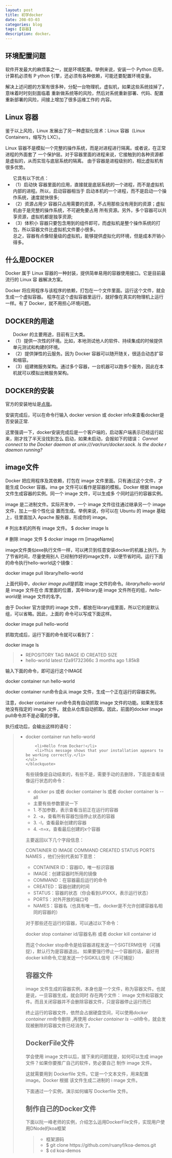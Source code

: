 ```yaml
---
layout: post
title: 初学docker
date: 208-03-03
categories: blog
tags: [容器]
description: docker。
---
```



<h2>环境配置问题</h2>
<p>软件开发最大的麻烦事之一，就是环境配置。举例来说，安装一个 Python 应用，计算机必须有 P
		ython 引擎，还必须有各种依赖，可能还要配置环境变量。</p>
<p>解决上述问题的方案有很多种，分配一台物理机，虚拟机，如果这些系统挂掉了，意味着时时刻刻面临着
		重新做系统等的风险，然后对系统重新部署、代码、配置重新部署的风险，间接上增加了很多运维工作的
		内容。</p>
<h2>Linux 容器</h2>
<p>鉴于以上风险，Linux 发展出了另一种虚拟化技术：Linux 容器（Linux Containers，缩写为
		LXC）。</p>
<p>Linux 容器不是模拟一个完整的操作系统，而是对进程进行隔离。或者说，在正常进程的外面套了
		一个保护层。对于容器里面的进程来说，它接触到的各种资源都是虚拟的，从而实现与底层系统的隔离。
	由于容器是进程级别的，相比虚拟机有很多优势。</p>
<ul>
		它具有以下优点：
		<li>（1）启动快
			容器里面的应用，直接就是底层系统的一个进程，而不是虚拟机内部的进程。所以，启动容器相当于
		启动本机的一个进程，而不是启动一个操作系统，速度就快很多;</li>
		<li>（2）资源占用少
			容器只占用需要的资源，不占用那些没有用到的资源；虚拟机由于是完整的操作系统，不可避免要占用
		所有资源。另外，多个容器可以共享资源，虚拟机都是独享资源;</li>
		<li>（3）体积小
		容器只要包含用到的组件即可，而虚拟机是整个操作系统的打包，所以容器文件比虚拟机文件要小很多。
		</li>
		总之，容器有点像轻量级的虚拟机，能够提供虚拟化的环境，但是成本开销小得多。
</ul>

<h2>什么是DOCKER</h2>
<p>Docker 属于 Linux 容器的一种封装，提供简单易用的容器使用接口。它是目前最流行的 Linux 容
		器解决方案。</p>
<p>Docker 将应用程序与该程序的依赖，打包在一个文件里面。运行这个文件，就会生成一个虚拟容器。
		程序在这个虚拟容器里运行，就好像在真实的物理机上运行一样。有了 Docker，就不用担心环境问题。
		</p>
<h2>DOCKER的用途</h2>
<ul>
			Docker 的主要用途，目前有三大类。

<li>（1）提供一次性的环境。比如，本地测试他人的软件、持续集成的时候提供单元测试和构建的环境。
</li>

<li>（2）提供弹性的云服务。因为 Docker 容器可以随开随关，很适合动态扩容和缩容。</li>

<li>（3）组建微服务架构。通过多个容器，一台机器可以跑多个服务，因此在本机就可以模拟出微服务架构。
</li>
</ul>
<h2>DOCKER的安装</h2>
<p>官方的安装地址是<a href='https://docs.docker.com/install/'>点我</a>。</p>
<p>安装完成后，可以在命令行输入 docker version 或 docker info来查看docker是否安装正常.</p>
<p>这里强调一下，docker安装完成后是一个客户端的，启动客户端表示已经运行起来，刚才找了半天没找到怎么
	启动，如果未启动，会报如下的错误：
	<i>Cannot connect to the Docker daemon at unix:///var/run/docker.sock. Is the docke
	r daemon running?</i></p>
<h2>image文件</h2>
<p>Docker 把应用程序及其依赖，打包在 image 文件里面。只有通过这个文件，才能生成 Docker 容器。ima
ge 文件可以看作是容器的模板。Docker 根据 image 文件生成容器的实例。同一个 image 文件，可以生成多
个同时运行的容器实例。</p>

<p>image 是二进制文件。实际开发中，一个 image 文件往往通过继承另一个 image 文件，加上一些个性化设
置而生成。举例来说，你可以在 Ubuntu 的 image 基础上，往里面加入 Apache 服务器，形成你的 image。
</p>
<p>
	# 列出本机的所有 image 文件。
	$ docker image ls
</p>
<p>
# 删除 image 文件
$ docker image rm [imageName]
</p>
<p> image文件类似exe执行文件一样，可以拷贝到任意安装docker的机器上执行。为了节省时间，尽量使用别人
已经制作好的image文件，以便节省时间。运行下面的命令执行hello-world这个镜像：</p>
<p> docker image pull library/hello-world</p>
<p>上面代码中，<i>docker image pull</i>是抓取 image 文件的命令。<i>library/hello-world</i>是 image 文件在仓
	库里面的位置，其中library是 image 文件所在的组，<i>hello-world</i>是 image 文件的名字。</p>

<p>由于 Docker 官方提供的 image 文件，都放在library组里面，所以它的是默认组，可以省略。因此，上面的
	命令可以写成下面这样。</p> 
<p>docker image pull hello-world<p>
<p>抓取完成后，运行下面的命令就可以看到了：</p>
<p> docker image ls</p>
<blockquote>
<ul>
	<li>REPOSITORY          TAG                 IMAGE ID            CREATED             SIZE</li>
	<li>hello-world         latest              f2a91732366c        3 months ago        1.85kB</li>
</ul>
</blockquote>
<o>输入下面的命令，即可运行这个IMAGE</o>
<p>docker container run hello-world</p>
<p>docker container run命令会从 image 文件，生成一个正在运行的容器实例。</p>

<p>注意，docker container run命令具有自动抓取 image 文件的功能。如果发现本地没有指定的 image 文件，
	就会从仓库自动抓取。因此，前面的docker image pull命令并不是必需的步骤。</p>
<p>执行成功后，会输出这样的语句：
	<blockquote>
	<ul>
		<li>docker container run hello-world</li>

		<li>Hello from Docker!</li>
		<li>This message shows that your installation appears to be working correctly.</li>
	</ul>
	</blockquote>
<p>
<p>有些镜像是自动结束的，有些不是，需要手动的去删除，下面是查看镜像运行状态的命令：</p>
<ul>
		<li>docker ps 或者 docker container ls 或者 docker container ls --all</li>
		<li>主要有些参数要说一下 </li>
		<li>1. 不加参数，表示查看当前正在运行的容器 </li>
		<li>2. -a，查看所有容器包括停止状态的容器 </li></li>
		<li>3. -l，查看最新创建的容器 </li>
		<li>4. -n=x，查看最后创建的x个容器 </li>
	</ul>
<p>主要返回以下几个字段信息：</p>
<p>CONTAINER ID IMAGE COMMAND CREATED STATUS PORTS NAMES ，他们分别代表如下意思：</p>
<ul>
		<li>CONTAINER ID：容器ID，唯一标识容器 </li>
		<li>IMAGE：创建容器时所用的镜像 </li>
		<li>COMMAND：在容器最后运行的命令 </li>
		<li>CREATED：容器创建的时间 </li>
		<li>STATUS：容器的状态（你会看到UPXXX，表示运行状态） </li>
		<li>PORTS：对外开放的端口号 </li>
		<li>NAMES：容器名（也具有唯一性，docker是不允许创建容器名相同的容器的）</li>
	</ul>
<p>对于那些还在运行的容器，可以通过以下命令：</p>
<p>docker stop container id/容器名称 或者 docker kill container id</p>
<p>而这个docker stop命令是给容器进程发送一个SIGTERM信号（可捕捉），默认行为是容器退出。 
	如果要强行停止一个容器的话，最好用docker kill命令,它是发送一个SIGKILL信号（不可捕捉）
</p>
<h2>容器文件</h2>
<p>image 文件生成的容器实例，本身也是一个文件，称为容器文件。也就是说，一旦容器生成，就会同时
	存在两个文件： image 文件和容器文件。而且关闭容器并不会删除容器文件，只是容器停止运行而已
	</p>
<p>终止运行的容器文件，依然会占据硬盘空间，可以使用<i>docker container rm</i>命令删除 ,再使用
	<i>docker container ls --all</i>命令，就会发现被删除的容器文件已经消失了。</p>
<h2>DockerFile文件</h2>
<p>学会使用 image 文件以后，接下来的问题就是，如何可以生成 image 文件？如果你要推广自己的软件，势必要自己
	制作 image 文件。</p>

<p>这就需要用到 Dockerfile 文件。它是一个文本文件，用来配置 image。Docker 根据 该文件生成二进制的 i
	mage 文件。</p>

<p>下面通过一个实例，演示如何编写 Dockerfile 文件。</p>
<h2>制作自己的Docker文件</h2>
<p>下面以阮一峰老师的实例，介绍怎么运用DockerFile文件，实现用户使用DNode的koa框架</p>
<blockquote>
	<ul>
	<li>框架源码</li>
	<li>	$ git clone https://github.com/ruanyf/koa-demos.git</li>
<li>	$ cd koa-demos</li>
</ul>
	</blockquote>


